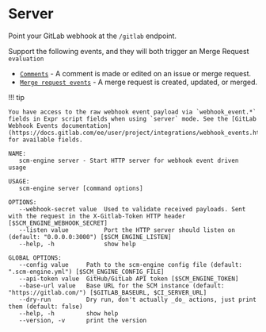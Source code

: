 # Server

Point your GitLab webhook at the `/gitlab` endpoint.

Support the following events, and they will both trigger an Merge Request `evaluation`

- [`Comments`](https://docs.gitlab.com/ee/user/project/integrations/webhook_events.html#comment-events) - A comment is made or edited on an issue or merge request.
- [`Merge request events`](https://docs.gitlab.com/ee/user/project/integrations/webhook_events.html#merge-request-events) - A merge request is created, updated, or merged.

!!! tip

    You have access to the raw webhook event payload via `webhook_event.*` fields in Expr script fields when using `server` mode. See the [GitLab Webhook Events documentation](https://docs.gitlab.com/ee/user/project/integrations/webhook_events.html) for available fields.

```plain
NAME:
   scm-engine server - Start HTTP server for webhook event driven usage

USAGE:
   scm-engine server [command options]

OPTIONS:
   --webhook-secret value  Used to validate received payloads. Sent with the request in the X-Gitlab-Token HTTP header [$SCM_ENGINE_WEBHOOK_SECRET]
   --listen value          Port the HTTP server should listen on (default: "0.0.0.0:3000") [$SCM_ENGINE_LISTEN]
   --help, -h              show help

GLOBAL OPTIONS:
   --config value     Path to the scm-engine config file (default: ".scm-engine.yml") [$SCM_ENGINE_CONFIG_FILE]
   --api-token value  GitHub/GitLab API token [$SCM_ENGINE_TOKEN]
   --base-url value   Base URL for the SCM instance (default: "https://gitlab.com/") [$GITLAB_BASEURL, $CI_SERVER_URL]
   --dry-run          Dry run, don't actually _do_ actions, just print them (default: false)
   --help, -h         show help
   --version, -v      print the version
```

